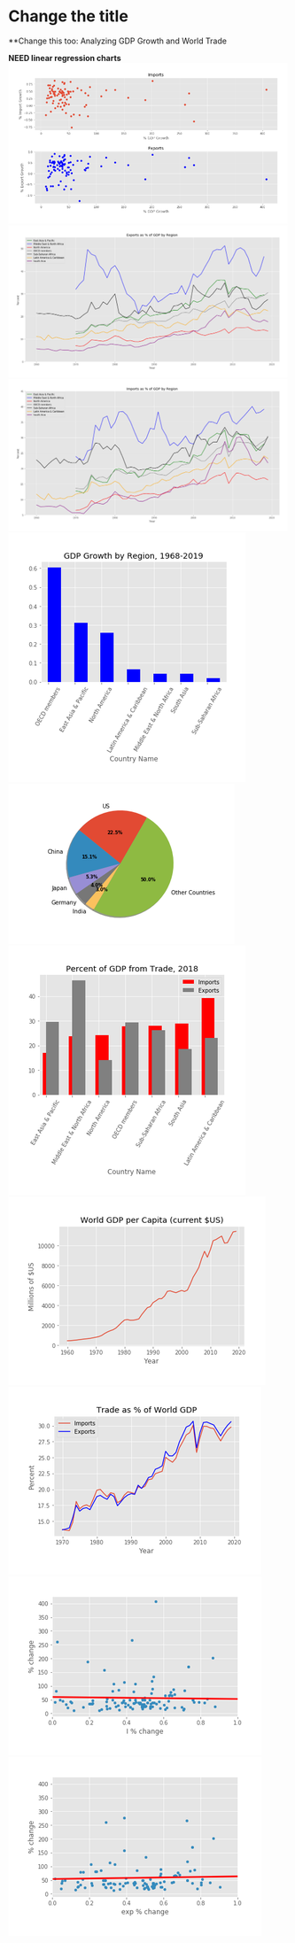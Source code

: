 # Change the title
**Change this too: Analyzing GDP Growth and World Trade 



 **NEED linear regression charts**
![alt text](img/dual_scatter.png "This is a title")
![alt text](img/export_rate.png "This is a title")
![alt text](img/import_rate.png "This is a title")
![alt text](img/region_gdp_growth.png "This is a title")
![alt text](img/top_gdp.png "This is a title")
![alt text](img/trade_regional.png "This is a title")
![alt text](img/world_gdp.png "This is a title")
![alt text](img/world_trade.png "This is a title")
![alt text](img/imports_li.png "Imports Lin Reg")
![alt text](img/exports_li.png "Exports Lin Reg")

 
 